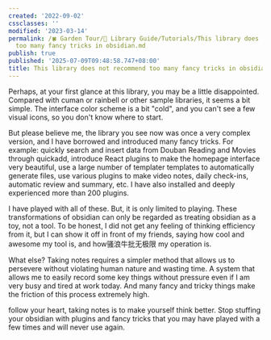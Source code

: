 ```yaml
---
created: '2022-09-02'
cssclasses: ''
modified: '2023-03-14'
permalink: /🍀 Garden Tour/🧰 Library Guide/Tutorials/This library does not recommend
  too many fancy tricks in obsidian.md
publish: true
published: '2025-07-09T09:48:58.747+08:00'
title: This library does not recommend too many fancy tricks in obsidian
---
```

Perhaps, at your first glance at this library, you may be a little disappointed. Compared with cuman or rainbell or other sample libraries, it seems a bit simple. The interface color scheme is a bit "cold", and you can't see a few visual icons, so you don't know where to start.

But please believe me, the library you see now was once a very complex version, and I have borrowed and introduced many fancy tricks. For example: quickly search and insert data from Douban Reading and Movies through quickadd, introduce React plugins to make the homepage interface very beautiful, use a large number of templater templates to automatically generate files, use various plugins to make video notes, daily check-ins, automatic review and summary, etc. I have also installed and deeply experienced more than 200 plugins.

I have played with all of these. But, it is only limited to playing. These transformations of obsidian can only be regarded as treating obsidian as a toy, not a tool. To be honest, I did not get any feeling of thinking efficiency from it, but I can show it off in front of my friends, saying how cool and awesome my tool is, and how骚浪牛批无极限 my operation is.

What else? Taking notes requires a simpler method that allows us to persevere without violating human nature and wasting time. A system that allows me to easily record some key things without pressure even if I am very busy and tired at work today. And many fancy and tricky things make the friction of this process extremely high.

follow your heart, taking notes is to make yourself think better. Stop stuffing your obsidian with plugins and fancy tricks that you may have played with a few times and will never use again. 